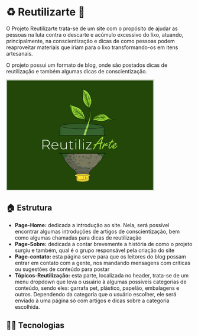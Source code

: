 <h1> ♻️ Reutilizarte 🎨 </h1>
<p>O Projeto Reutilizarte trata-se de um site com o propósito de ajudar as pessoas na luta contra o descarte e acúmulo excessivo do lixo, atuando, principalmente, na conscientização e dicas de como pessoas podem reaproveitar materiais que iriam para o lixo transformando-os em itens artesanais.</p>

<p>O projeto possui um formato de blog, onde são postados dicas de reutilização e também algumas dicas de conscientização.</p>
<img src="/wp-content/themes/reutilizarte/screenshot.png" width="400px" max-width="400px" min-width="250px">
 
<h2>🏠 Estrutura</h2>
<ul>
  <li><b>Page-Home:</b> dedicada a introdução ao site. Nela, será possível encontrar algumas introduções de artigos de conscientização, bem como algumas chamadas para dicas de reutilização</li>
  <li><b>Page-Sobre:</b> dedicada a contar brevemente a história de como o projeto surgiu e também, qual é o grupo responsável pela criação do site</li>
  <li><b>Page-contato: </b> esta página serve para que os leitores do blog possam entrar em contato com a gente, nos mandando mensagens com criticas ou sugestões de conteúdo para postar</li>
  <li><b>Tópicos-Reutilização:</b> esta parte, localizada no header, trata-se de um menu dropdown que leva o usuário à algumas possíveis categorias de conteúdo, sendo eles: garrafa pet, plástico, papelão, embalagens e outros. Dependendo da categoria que o usuário escolher, ele será enviado à uma página só com artigos e dicas sobre a categoria escolhida.</li>
</ul>

<h2> 👨‍💻 Tecnologias </h2>
